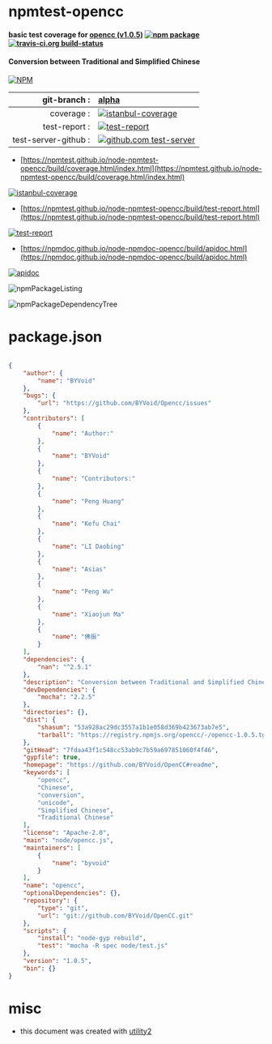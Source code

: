 # npmtest-opencc

#### basic test coverage for  [opencc (v1.0.5)](https://github.com/BYVoid/OpenCC#readme)  [![npm package](https://img.shields.io/npm/v/npmtest-opencc.svg?style=flat-square)](https://www.npmjs.org/package/npmtest-opencc) [![travis-ci.org build-status](https://api.travis-ci.org/npmtest/node-npmtest-opencc.svg)](https://travis-ci.org/npmtest/node-npmtest-opencc)

#### Conversion between Traditional and Simplified Chinese

[![NPM](https://nodei.co/npm/opencc.png?downloads=true&downloadRank=true&stars=true)](https://www.npmjs.com/package/opencc)

| git-branch : | [alpha](https://github.com/npmtest/node-npmtest-opencc/tree/alpha)|
|--:|:--|
| coverage : | [![istanbul-coverage](https://npmtest.github.io/node-npmtest-opencc/build/coverage.badge.svg)](https://npmtest.github.io/node-npmtest-opencc/build/coverage.html/index.html)|
| test-report : | [![test-report](https://npmtest.github.io/node-npmtest-opencc/build/test-report.badge.svg)](https://npmtest.github.io/node-npmtest-opencc/build/test-report.html)|
| test-server-github : | [![github.com test-server](https://npmtest.github.io/node-npmtest-opencc/GitHub-Mark-32px.png)](https://npmtest.github.io/node-npmtest-opencc/build/app/index.html) | | build-artifacts : | [![build-artifacts](https://npmtest.github.io/node-npmtest-opencc/glyphicons_144_folder_open.png)](https://github.com/npmtest/node-npmtest-opencc/tree/gh-pages/build)|

- [https://npmtest.github.io/node-npmtest-opencc/build/coverage.html/index.html](https://npmtest.github.io/node-npmtest-opencc/build/coverage.html/index.html)

[![istanbul-coverage](https://npmtest.github.io/node-npmtest-opencc/build/screenCapture.buildCi.browser.%252Ftmp%252Fbuild%252Fcoverage.lib.html.png)](https://npmtest.github.io/node-npmtest-opencc/build/coverage.html/index.html)

- [https://npmtest.github.io/node-npmtest-opencc/build/test-report.html](https://npmtest.github.io/node-npmtest-opencc/build/test-report.html)

[![test-report](https://npmtest.github.io/node-npmtest-opencc/build/screenCapture.buildCi.browser.%252Ftmp%252Fbuild%252Ftest-report.html.png)](https://npmtest.github.io/node-npmtest-opencc/build/test-report.html)

- [https://npmdoc.github.io/node-npmdoc-opencc/build/apidoc.html](https://npmdoc.github.io/node-npmdoc-opencc/build/apidoc.html)

[![apidoc](https://npmdoc.github.io/node-npmdoc-opencc/build/screenCapture.buildCi.browser.%252Ftmp%252Fbuild%252Fapidoc.html.png)](https://npmdoc.github.io/node-npmdoc-opencc/build/apidoc.html)

![npmPackageListing](https://npmtest.github.io/node-npmtest-opencc/build/screenCapture.npmPackageListing.svg)

![npmPackageDependencyTree](https://npmtest.github.io/node-npmtest-opencc/build/screenCapture.npmPackageDependencyTree.svg)



# package.json

```json

{
    "author": {
        "name": "BYVoid"
    },
    "bugs": {
        "url": "https://github.com/BYVoid/Opencc/issues"
    },
    "contributors": [
        {
            "name": "Author:"
        },
        {
            "name": "BYVoid"
        },
        {
            "name": "Contributors:"
        },
        {
            "name": "Peng Huang"
        },
        {
            "name": "Kefu Chai"
        },
        {
            "name": "LI Daobing"
        },
        {
            "name": "Asias"
        },
        {
            "name": "Peng Wu"
        },
        {
            "name": "Xiaojun Ma"
        },
        {
            "name": "佛振"
        }
    ],
    "dependencies": {
        "nan": "^2.5.1"
    },
    "description": "Conversion between Traditional and Simplified Chinese",
    "devDependencies": {
        "mocha": "2.2.5"
    },
    "directories": {},
    "dist": {
        "shasum": "53a928ac29dc3557a1b1e058d369b423673ab7e5",
        "tarball": "https://registry.npmjs.org/opencc/-/opencc-1.0.5.tgz"
    },
    "gitHead": "7fdaa43f1c548cc53ab9c7b59a697851060f4f46",
    "gypfile": true,
    "homepage": "https://github.com/BYVoid/OpenCC#readme",
    "keywords": [
        "opencc",
        "Chinese",
        "conversion",
        "unicode",
        "Simplified Chinese",
        "Traditional Chinese"
    ],
    "license": "Apache-2.0",
    "main": "node/opencc.js",
    "maintainers": [
        {
            "name": "byvoid"
        }
    ],
    "name": "opencc",
    "optionalDependencies": {},
    "repository": {
        "type": "git",
        "url": "git://github.com/BYVoid/OpenCC.git"
    },
    "scripts": {
        "install": "node-gyp rebuild",
        "test": "mocha -R spec node/test.js"
    },
    "version": "1.0.5",
    "bin": {}
}
```



# misc
- this document was created with [utility2](https://github.com/kaizhu256/node-utility2)
